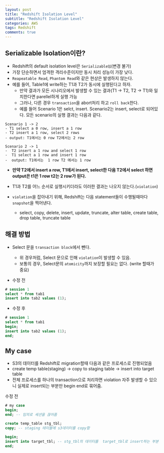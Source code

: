```yaml
---
layout: post
title: "Redshift Isolation Level"
subtitle: "Redshift Isolation Level"
categories: AWS
tags: Redshift
comments: true
---
```


## Serializable Isolation이란?

- Redshift의 default isolation level은 `Serializable임`(변경 불가)
- 가장 단순하면서 엄격한 격리수준이지만 동시 처리 성능이 가장 낮다.
- `Reapeatable Read`, `Phantom Read`와 같은 현상은 발생하지 않는다.
- 예를 들어, Table1에 write하는 T1과 T2가 동시에 실행된다고 하자.
  - 만약 결과가 모든 시나리오에서 발생할 수 있는 결과(T1 -> T2, T2 -> T1)와 일치한다면 parellel하게 실행 가능
  - 그러나, 다른 경우 `transaction`을 abort처리 하고 `roll back`한다.
  - 예를 들어 Scenario 1은 selct, insert. Scenario2는 insert, select로 되어있다. 모든 scenario의 실행 결과는 다음과 같다.

```
Scenario 1 -> 2
- T1 select a 0 row, insert a 1 row
- T2 insert a 1 row, select 2 rows
- output: T1에서는 0 row T2에서는 2 row

Scenario 2 -> 1
-  T2 insert a 1 row and select 1 row
-  T1 select a 1 row and insert 1 row
-  output: T1에서는  1 row T2 에서는 1 row
```
   - **만약 T2에서 insert a row, T1에서 insert, select한 다음 T2에서 select 하면 output은 t1은 1 row t2는 2 row가 된다.**
   - T1과 T2를 어느 순서로 실행시키더라도 이러한 결과는 나오지 않는다.(`violation`)

- `violation`을 잡아내기 위해, Redshift는 다음 statement들이 수행될때마다 `snapshot`을 찍어낸다.
  - select, copy, delete, insert, update, truncate, alter table, create table, drop table, truncate table


## 해결 방법
- Select 문을 `transaction block`에서 뺀다.
    - 위 경우처럼, Select 문으로 인해 `violation`이 발생할 수 있음.
    - 보통의 경우, Select문의 `atomicity`까지 보장할 필요는 없다. (write 할때가 중요)

- 수정 전

```sql
# session 1
select * from tab1
insert into tab2 values (1);

```

- 수정 후

```sql
# session 1
select * from tab1
begin;
insert into tab2 values (1);
end;
```

## My case
- S3의 데이터를 Redshift로 migration할때 다음과 같은 프로세스로 진행되었음
- create temp table(staging) -> copy to staging table -> insert into target table
- 전체 프로세스를 하나의 transaction으로 처리하면 violation 자주 발생할 수 있으니 실제로 insert되는 부분만 begin end로 묶어줌.

수정 전
```sql
# my case
begin;
end; -- 임의로 세션을 끊어줌

create temp_table stg_tbl;
copy; -- staging 테이블에 s3데이터를 copy함

begin;
insert into target_tbl; -- stg_tbl의 데이터를  target_tbl로 insert하는 부분만 session 처리함.
end;
```
